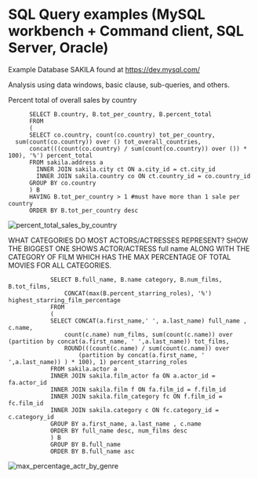 # SQL Query examples (MySQL workbench + Command client, SQL Server, Oracle)

Example Database SAKILA found at https://dev.mysql.com/


Analysis using data windows, basic clause, sub-queries, and others.

Percent total of overall sales by country 

          SELECT B.country, B.tot_per_country, B.percent_total
          FROM 
          (
          SELECT co.country, count(co.country) tot_per_country, 
	  sum(count(co.country)) over () tot_overall_countries, 
          concat(((count(co.country) / sum(count(co.country)) over ()) * 100), '%') percent_total
          FROM sakila.address a
            INNER JOIN sakila.city ct ON a.city_id = ct.city_id
            INNER JOIN sakila.country co ON ct.country_id = co.country_id
          GROUP BY co.country
          ) B
          HAVING B.tot_per_country > 1 #must have more than 1 sale per country
          ORDER BY B.tot_per_country desc
          
	  
 ![percent_total_sales_by_country](https://user-images.githubusercontent.com/67971912/176245207-b61a6d48-fb7b-4cf3-8c2d-8b1908ed9c77.png)


WHAT CATEGORIES DO MOST ACTORS/ACTRESSES REPRESENT? SHOW THE BIGGEST ONE
SHOWS ACTOR/ACTRESS full name ALONG WITH THE CATEGORY OF FILM WHICH HAS THE MAX PERCENTAGE OF TOTAL MOVIES FOR ALL CATEGORIES.

				SELECT B.full_name, B.name category, B.num_films, B.tot_films,
					CONCAT(max(B.percent_starring_roles), '%') highest_starring_film_percentage 
				FROM 
				(
				SELECT CONCAT(a.first_name,' ', a.last_name) full_name , c.name, 
					count(c.name) num_films, sum(count(c.name)) over (partition by concat(a.first_name, ' ',a.last_name)) tot_films,
					ROUND(((count(c.name) / sum(count(c.name)) over 
						(partition by concat(a.first_name, ' ',a.last_name)) ) * 100), 1) percent_starring_roles
				FROM sakila.actor a
				INNER JOIN sakila.film_actor fa ON a.actor_id = fa.actor_id
				INNER JOIN sakila.film f ON fa.film_id = f.film_id
				INNER JOIN sakila.film_category fc ON f.film_id = fc.film_id
				INNER JOIN sakila.category c ON fc.category_id = c.category_id
				GROUP BY a.first_name, a.last_name , c.name
				ORDER BY full_name desc, num_films desc
				) B
				GROUP BY B.full_name
				ORDER BY B.full_name asc
        
	
![max_percentage_actr_by_genre](https://user-images.githubusercontent.com/67971912/176245583-9b03e885-932d-40db-840a-285d37cbed32.png)
